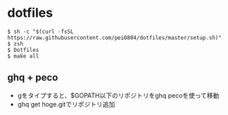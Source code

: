# dotfiles

```console
$ sh -c "$(curl -fsSL https://raw.githubusercontent.com/pei0804/dotfiles/master/setup.sh)"
$ zsh
$ Dotfiles
$ make all
```

## ghq + peco

- gをタイプすると、$GOPATH以下のリポジトリをghq pecoを使って移動
- ghq get hoge.gitでリポジトリ追加
